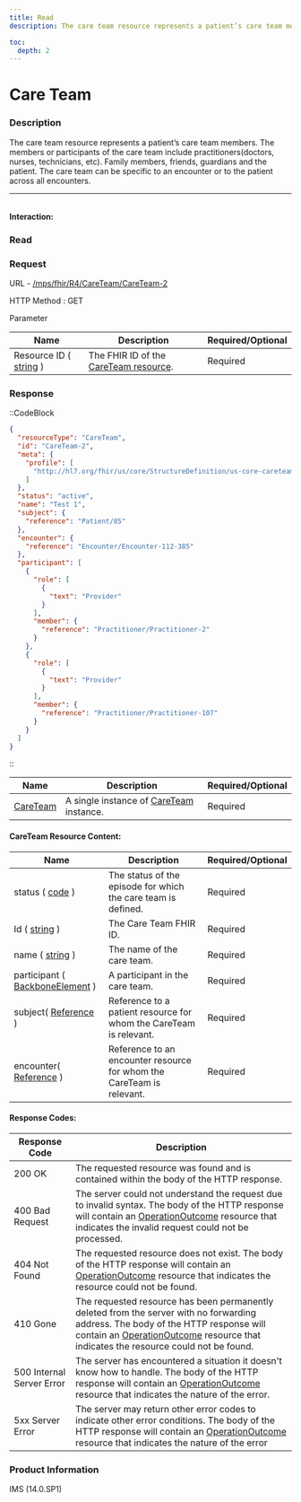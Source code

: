 ```yaml
---
title: Read
description: The care team resource represents a patient’s care team members. The members or participants of the care team include practitioners(doctors, nurses, technicians, etc). Family members, friends, guardians and the patient. The care team can be specific to an encounter or to the patient across all encounters.

toc:
  depth: 2
---
```


# Care Team

### Description

The care team resource represents a patient’s care team members. The members or participants of the care team include practitioners(doctors, nurses, technicians, etc). Family members, friends, guardians and the patient. The care team can be specific to an encounter or to the patient across all encounters.


<hr style="width: 100%; color: #f7f7f7; margin-bottom:2rem;">

#### Interaction:

### Read
### Request

URL - <a href="https://172.26.60.114:2525/mps/fhir/R4/AllergyIntolerance/AllergyIntolerance-482">/mps/fhir/R4/CareTeam/CareTeam-2</a>

HTTP Method : GET

Parameter

<table>
  <thead>
    <tr>
      <th>Name</th>
      <th>Description</th>
      <th>Required/Optional</th>
    </tr>
  </thead>
  <tbody>
    <tr>
      <td>Resource ID ( <a href="https://hl7.org/fhir/search.html#string" target="_blank">string</a> )</td>
      <td>The FHIR ID of the <a href="https://hl7.org/fhir/us/core/STU3.1.1/StructureDefinition-us-core-careteam.html" target="_blank">CareTeam resource</a>.</td>
      <td>Required</td>
    </tr>
  </tbody>
</table>

### Response
::CodeBlock
```json
{
  "resourceType": "CareTeam",
  "id": "CareTeam-2",
  "meta": {
    "profile": [
      "http://hl7.org/fhir/us/core/StructureDefinition/us-core-careteam"
    ]
  },
  "status": "active",
  "name": "Test 1",
  "subject": {
    "reference": "Patient/85"
  },
  "encounter": {
    "reference": "Encounter/Encounter-112-385"
  },
  "participant": [
    {
      "role": [
        {
          "text": "Provider"
        }
      ],
      "member": {
        "reference": "Practitioner/Practitioner-2"
      }
    },
    {
      "role": [
        {
          "text": "Provider"
        }
      ],
      "member": {
        "reference": "Practitioner/Practitioner-107"
      }
    }
  ]
}
```
::


<table>
  <thead>
    <tr>
      <th>Name</th>
      <th>Description</th>
      <th>Required/Optional</th>
    </tr>
  </thead>
  <tbody>
    <tr>
      <td><a href="https://hl7.org/fhir/us/core/STU3.1.1/StructureDefinition-us-core-patient.html" target="_blank">CareTeam</a></td>
      <td>A single instance of <a href="https://hl7.org/fhir/us/core/STU3.1.1/StructureDefinition-us-core-careteam.html" target="_blank">CareTeam</a> instance.</td>
      <td>Required</td>
    </tr>
  </tbody>
</table>

#### CareTeam Resource Content:

<table>
  <thead>
    <tr>
      <th>Name</th>
      <th>Description</th>
      <th>Required/Optional</th>
    </tr>
  </thead>
  <tbody>
    <tr>
      <td>status ( <a href="https://hl7.org/fhir/R4/datatypes.html#code">code</a> )</td>
      <td>The status of the episode for which the care team is defined.</td>
      <td>Required</td>
    </tr>
    <tr>
      <td>Id ( <a href="https://hl7.org/fhir/search.html#string" target="_blank">string</a> )</td>
      <td>The Care Team FHIR ID.</td>
      <td>Required</td>
    </tr>
    <tr>
      <td>name ( <a href="https://hl7.org/fhir/search.html#string" target="_blank">string</a> )</td>
      <td>The name of the care team.</td>
      <td>Required</td>
    </tr>
    <tr>
      <td>participant ( <a href="https://hl7.org/fhir/R4/datatypes.html#BackboneElement" target="_blank">BackboneElement</a> )</td>
      <td>A participant in the care team.</td>
      <td>Required</td>
    </tr>
    <tr>
      <td>subject( <a href="https://hl7.org/fhir/R4/references.html" target="_blank">Reference</a> )</td>
      <td>Reference to a patient resource for whom the CareTeam is relevant.</td>
      <td>Required</td>
    </tr>
     <tr>
      <td>encounter( <a href="https://hl7.org/fhir/R4/references.html" target="_blank">Reference</a> )</td>
      <td>Reference to an encounter resource  for whom the CareTeam is relevant.</td>
      <td>Required</td>
    </tr>
  </tbody>
</table>

#### Response Codes:

<table>
  <thead>
    <tr>
      <th>Response Code</th>
      <th>Description</th>
    </tr>
  </thead>
  <tbody>
    <tr>
      <td>200 OK</td>
      <td>The requested resource was found and is contained within the body of the HTTP response.</td>
    </tr>
    <tr>
      <td>400 Bad Request</td>
      <td>The server could not understand the request due to invalid syntax. The body of the HTTP response will contain an <a href="https://hl7.org/fhir/R4B/operationoutcome.html" target="_blank">OperationOutcome</a> resource that indicates the invalid request could not be processed.</td>
    </tr>
    <tr>
      <td>404 Not Found</td>
      <td>The requested resource does not exist. The body of the HTTP response will contain an <a href="https://hl7.org/fhir/R4B/operationoutcome.html" target="_blank">OperationOutcome</a> resource that indicates the resource could not be found.</td>
    </tr>
    <tr>
      <td>410 Gone</td>
      <td>The requested resource has been permanently deleted from the server with no forwarding address. The body of the HTTP response will contain an <a href="https://hl7.org/fhir/R4B/operationoutcome.html" target="_blank">OperationOutcome</a> resource that indicates the resource could not be found.</td>
    </tr>
    <tr>
      <td>500 Internal Server Error</td>
      <td>The server has encountered a situation it doesn't know how to handle. The body of the HTTP response will contain an <a href="https://hl7.org/fhir/R4B/operationoutcome.html" target="_blank">OperationOutcome</a> resource that indicates the nature of the error.</td>
    </tr>
    <tr>
      <td>5xx Server Error</td>
      <td>The server may return other error codes to indicate other error conditions. The body of the HTTP response will contain an <a href="https://hl7.org/fhir/R4B/operationoutcome.html" target="_blank">OperationOutcome</a> resource that indicates the nature of the error</td>
    </tr>
  </tbody>
</table>


### Product Information
IMS (14.0.SP1)